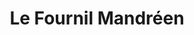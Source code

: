---
title: "Le Fournil Mandréen"
url: /saint-mandrier-sur-mer/le-fournil-mandreen/
shop: boulangerie
---